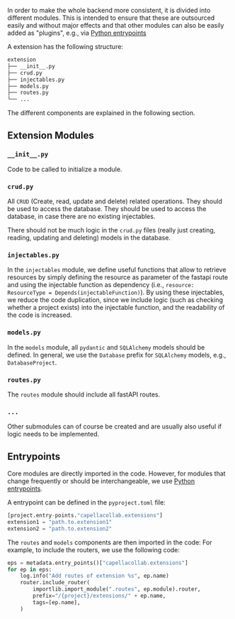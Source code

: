 <!--
 ~ SPDX-FileCopyrightText: Copyright DB InfraGO AG and contributors
 ~ SPDX-License-Identifier: Apache-2.0
 -->

In order to make the whole backend more consistent, it is divided into
different modules. This is intended to ensure that these are outsourced easily
and without major effects and that other modules can also be easily added as
"plugins", e.g., via [Python entrypoints]

A extension has the following structure: <br>

```bash
extension
├── __init__.py
├── crud.py
├── injectables.py
├── models.py
├── routes.py
└── ...
```

The different components are explained in the following section.

## Extension Modules

### `__init__.py`

Code to be called to initialize a module.

### `crud.py`

All `CRUD` (Create, read, update and delete) related operations. They should be
used to access the database. They should be used to access the database, in
case there are no existing injectables.

There should not be much logic in the `crud.py` files (really just creating,
reading, updating and deleting) models in the database.

### `injectables.py`

In the `injectables` module, we define useful functions that allow to retrieve
resources by simply defining the resource as parameter of the fastapi route and
using the injectable function as dependency (i.e.,
`resource: ResourceType = Depends(injectableFunction)`). By using these
injectables, we reduce the code duplication, since we include logic (such as
checking whether a project exists) into the injectable function, and the
readability of the code is increased.

### `models.py`

In the `models` module, all `pydantic` and `SQLAlchemy` models should be
defined. In general, we use the `Database` prefix for `SQLAlchemy` models,
e.g., `DatabaseProject`.

### `routes.py`

The `routes` module should include all fastAPI routes.

### `...`

Other submodules can of course be created and are usually also useful if logic
needs to be implemented.

## Entrypoints

Core modules are directly imported in the code. However, for modules that
change frequently or should be interchangeable, we use [Python entrypoints].

A entrypoint can be defined in the `pyproject.toml` file:

```py title="pyproject.toml"
[project.entry-points."capellacollab.extensions"]
extension1 = "path.to.extension1"
extension2 = "path.to.extension2"
```

The `routes` and `models` components are then imported in the code: For
example, to include the routers, we use the following code:

```py title="routes.py"
eps = metadata.entry_points()["capellacollab.extensions"]
for ep in eps:
    log.info("Add routes of extension %s", ep.name)
    router.include_router(
        importlib.import_module(".routes", ep.module).router,
        prefix="/{project}/extensions/" + ep.name,
        tags=[ep.name],
    )
```

[python entrypoints]: https://docs.python.org/3/library/importlib.metadata.html
